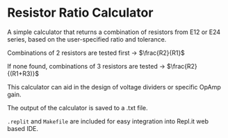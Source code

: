 # Resistor Ratio Calculator

  A simple calculator that returns a combination of resistors from E12 or E24 series, based on the user-specified ratio and tolerance.

  Combinations of 2 resistors are tested first -> $\frac{R2}{R1}$

  If none found, combinations of 3 resistors are tested -> $\frac{R2}{(R1+R3)}$

  This calculator can aid in the design of voltage dividers or specific OpAmp gain.

  The output of the calculator is saved to a .txt file.

  `.replit` and `Makefile` are included for easy integration into Repl.it web based IDE.
